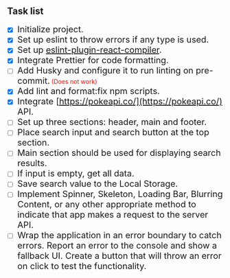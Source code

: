 ## Task list
- [x] <span style="font-size:20px">Initialize project.</span>
- [x] <span style="font-size:20px">Set up eslint to throw errors if any type is used.</span>
- [x] <span style="font-size:20px">Set up [eslint-plugin-react-compiler](https://www.npmjs.com/package/eslint-plugin-react-compiler).</span>
- [x] <span style="font-size:20px">Integrate Prettier for code formatting.</span>
- [ ] <span style="font-size:20px">Add Husky and configure it to run linting on pre-commit.</span> <span style="color:red">(Does not work)</span>  
- [x] <span style="font-size:20px">Add lint and format:fix npm scripts.</span>
- [x] <span style="font-size:20px">Integrate [https://pokeapi.co/](https://pokeapi.co/) API.</span>
- [ ] <span style="font-size:20px">Set up three sections: header, main and footer.</span>
- [ ] <span style="font-size:20px">Place search input and search button at the top section.</span>
- [ ] <span style="font-size:20px">Main section should be used for displaying search results.</span>
- [ ] <span style="font-size:20px">If input is empty, get all data.</span>
- [ ] <span style="font-size:20px">Save search value to the Local Storage.</span>
- [ ] <span style="font-size:20px">Implement Spinner, Skeleton, Loading Bar, Blurring Content, or any other appropriate method to indicate that app makes a request to the server API.</span>
- [ ] <span style="font-size:20px">Wrap the application in an error boundary to catch errors. Report an error to the console and show a fallback UI. Create a button that will throw an error on click to test the functionality.</span>
